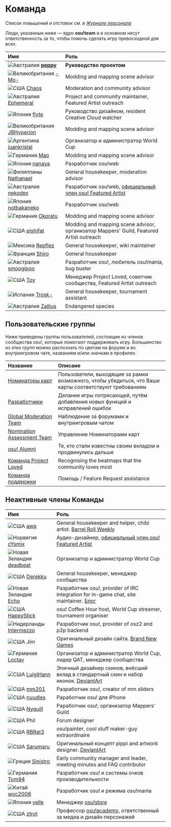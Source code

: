 # Команда

*Список повышений и отставок см. в [Журнале персонала](/wiki/Staff_Log)*

Люди, указанные ниже — ядро **osu!team** и в основном несут ответственность за то, чтобы помочь сделать игру превосходной для всех.

| Имя | Роль |
| :-- | :-- |
| ![][flag_AU] **[peppy](https://osu.ppy.sh/users/2)** | **Руководство проектом** |
| ![][flag_GB] [-Mo-](https://osu.ppy.sh/users/2202163) | Modding and mapping scene advisor |
| ![][flag_US] [Chaos](https://osu.ppy.sh/users/2628870) | Moderation and community advisor |
| ![][flag_AU] [Ephemeral](https://osu.ppy.sh/users/102335) | Project and community maintainer, Featured Artist outreach |
| ![][flag_JP] [flyte](https://osu.ppy.sh/users/3103765) | Руководство дизайном, resident Creative Cloud watcher |
| ![][flag_GB] [JBHyperion](https://osu.ppy.sh/users/4879508) | Modding and mapping scene advisor |
| ![][flag_AR] [juankristal](https://osu.ppy.sh/users/443656) | Организатор и администратор World Cup |
| ![][flag_DE] [Mao](https://osu.ppy.sh/users/2204515) | Modding and mapping scene advisor |
| ![][flag_JP] [nanaya](https://osu.ppy.sh/users/2387883) | Разработчик osu!web |
| ![][flag_PH] [Nathanael](https://osu.ppy.sh/users/2295078) | General housekeeper, moderation advisor |
| ![][flag_AU] [nekodex](https://osu.ppy.sh/users/102) | Разработчик osu!web, [официальный член osu! Featured Artist](https://osu.ppy.sh/beatmaps/artists/1) |
| ![][flag_JP] [notbakaneko](https://osu.ppy.sh/users/10751776) | Разработчик osu!web |
| ![][flag_DE] [Okoratu](https://osu.ppy.sh/users/1623405) | Modding and mapping scene advisor |
| ![][flag_US] [pishifat](https://osu.ppy.sh/users/3178418) | Modding and mapping scene advisor, организатор Mappers' Guild, Featured Artist outreach |
| ![][flag_MX] [Repflez](https://osu.ppy.sh/users/201392) | General housekeeper, wiki maintainer |
| ![][flag_FR] [Shiro](https://osu.ppy.sh/users/113005) | General housekeeper |
| ![][flag_AU] [smoogipoo](https://osu.ppy.sh/users/1040328) | Разработчик osu!, любитель osu!mania, bug buster |
| ![][flag_US] [Toy](https://osu.ppy.sh/users/2757689) | Менеджер Project Loved, советчик сообщества, Featured Artist outreach |
| ![][flag_ES] [Trosk-](https://osu.ppy.sh/users/3469385) | General housekeeper, tournament assistant |
| ![][flag_AU] [Zallius](https://osu.ppy.sh/users/55) | Endangered species |

## Пользовательские группы

Ниже приведены группы пользователей, состоящие из членов сообщества osu!, которые помогают поддерживать игру. Большинство из этих групп можно распознать по цветам на форуме и во внутриигровом чате, названиям и/или значкам в профилях.

| Название | Описаие |
| :-- | :-- |
| [Номинаторы карт](Beatmap_Nominators) | Пользователи, выходящие за рамки возможного, чтобы убедиться, что Ваши карты соответствуют требованиям |
| [Разработчики](Developers) | Делание игры потрясающей, путём добавления новых функций и исправлений ошибок |
| [Global Moderation Team](Global_Moderation_Team) | Наблюдение за форумами и внутриигровым чатом |
| [Nomination Assessment Team](Nomination_Assessment_Team) | Управление Номинаторами карт |
| [osu! Alumni](osu!_Alumni) | Те, кто стали известны своим вкладом и продвинулись дальше |
| [Команда Project Loved](Project_Loved_Team) | Recognising the beatmaps that the community loves most |
| [Команда поддержки](Support_Team) | Помощь / Feature Request assistance |

## Неактивные члены Команды

| Имя | Роль |
| :-- | :-- |
| ![][flag_US] [awp](https://osu.ppy.sh/users/2650) | General housekeeper and helper, chibi artist. [Barrel Roll Weekly](http://brw.twinkfish.com/) |
| ![][flag_NO] [cYsmix](https://osu.ppy.sh/users/272870) | Аудио-дизайнер, [официальный член osu! Featured Artist](https://osu.ppy.sh/beatmaps/artists/2) |
| ![][flag_NZ] [deadbeat](https://osu.ppy.sh/users/128370) | Организатор и администратор World Cup |
| ![][flag_US] [Derekku](https://osu.ppy.sh/users/91341) | General housekeeper, менеджер сообщества |
| ![][flag_NZ] [Echo](https://osu.ppy.sh/users/431) | Разработчик osu!, provider of IRC integration for in-game chat, site maintainer. [Блог](http://blog.echo.sh/) |
| ![][flag_US] [HappyStick](https://osu.ppy.sh/users/256802) | osu! Coffee Hour host, World Cup streamer, tournament organiser |
| ![][flag_NL] [Intermezzo](https://osu.ppy.sh/users/136842) | Разработчик osu!, provider of osz2 and p2p backend |
| ![][flag_US] Jim | Оригинальный дизайн сайта. [Brand New Games](http://www.bravegamer.com/) |
| ![][flag_DE] [Loctav](https://osu.ppy.sh/users/71366) | Организатор и администратор World Cup, лидер QAT, менеджер сообщества |
| ![][flag_US] [LuigiHann](https://osu.ppy.sh/users/1079) | Эпичный дизайнер скинов, внёсший вклад в стандартный скин и набор иконок. [DeviantArt](https://luigihann.deviantart.com/) |
| ![][flag_US] [mm201](https://osu.ppy.sh/users/30655) | Разработчик osu!, creator of mm sliders |
| ![][flag_US] [nuudles](https://osu.ppy.sh/users/21312) | Раработчик osu! для iPhone |
| ![][flag_US] [Nyquill](https://osu.ppy.sh/users/682935) | Раработчик osu!, организатор Mappers' Guild |
| ![][flag_US] Phil | Forum designer |
| ![][flag_US] [RBRat3](https://osu.ppy.sh/users/307202) | osu!painter, cool stuff maker-guy extraordinaire |
| ![][flag_US] [Sarumaru](https://osu.ppy.sh/users/9427) | Оригинальный концепт pippi and artwork designer. [DeviantArt](https://sarumaru.deviantart.com/) |
| ![][flag_GR] [Sinistro](https://osu.ppy.sh/users/5530) | Early community manager and leader, meeting minutes and FAQ contributor |
| ![][flag_DE] [Tom94](https://osu.ppy.sh/users/1857058) | Разработчик osu! и системы очков производительности |
| ![][flag_CN] [woc2006](https://osu.ppy.sh/users/1105845) | Разработчик osu! и режима osu!mania |
| ![][flag_JP] [yelle](https://osu.ppy.sh/users/4916903) | Менеджер [osu!store](https://osu.ppy.sh/store/listing) |
| ![][flag_US] [ztrot](https://osu.ppy.sh/users/6347) | Профессор [osu!academy](/wiki/osu!academy), ответственный за медиа и дизайн персонажей |

[flag_AR]: /wiki/shared/flag/AR.gif "Аргентина"
[flag_AU]: /wiki/shared/flag/AU.gif "Австралия"
[flag_DE]: /wiki/shared/flag/DE.gif "Германия"
[flag_ES]: /wiki/shared/flag/ES.gif "Испания"
[flag_FR]: /wiki/shared/flag/FR.gif "Франция"
[flag_NZ]: /wiki/shared/flag/NZ.gif "Новая Зеландия"
[flag_NL]: /wiki/shared/flag/NL.gif "Нидерланды"
[flag_US]: /wiki/shared/flag/US.gif "США"
[flag_NO]: /wiki/shared/flag/NO.gif "Норвегия"
[flag_PH]: /wiki/shared/flag/PH.gif "Филиппины"
[flag_CN]: /wiki/shared/flag/CN.gif "Китай"
[flag_GR]: /wiki/shared/flag/GR.gif "Греция"
[flag_JP]: /wiki/shared/flag/JP.gif "Япония"
[flag_MX]: /wiki/shared/flag/MX.gif "Мексика"
[flag_GB]: /wiki/shared/flag/GB.gif "Великобритания"
